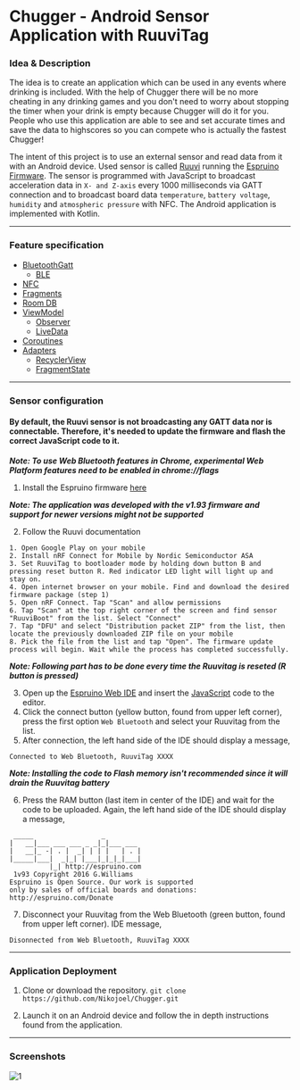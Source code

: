 # Chugger - Android Sensor Application with RuuviTag

### Idea & Description

The idea is to create an application which can be used in any events where drinking is included. With the help of Chugger there will be no more cheating in any drinking games and you don't need to worry about stopping the timer when your drink is empty because Chugger will do it for you. People who use this application are able to see and set accurate times and save the data to highscores so you can compete who is actually the fastest Chugger!


The intent of this project is to use an external sensor and read data from it with an Android device. Used sensor is called [Ruuvi](https://ruuvi.com/) running the [Espruino Firmware](https://lab.ruuvi.com/espruino/). The sensor is programmed with JavaScript to broadcast acceleration data in `X- and Z-axis` every 1000 milliseconds via GATT connection and to broadcast board data `temperature`, `battery voltage`, `humidity` and `atmospheric pressure` with NFC. The Android application is implemented with Kotlin.

---

### Feature specification
* [BluetoothGatt](https://developer.android.com/reference/android/bluetooth/BluetoothGatt)
    * [BLE](https://developer.android.com/guide/topics/connectivity/bluetooth-le)
* [NFC](https://developer.android.com/guide/topics/connectivity/nfc/nfc)
* [Fragments](https://developer.android.com/guide/components/fragments)
* [Room DB](https://developer.android.com/topic/libraries/architecture/room)
* [ViewModel](https://developer.android.com/topic/libraries/architecture/viewmodel)
    * [Observer](https://developer.android.com/reference/java/util/Observer)
    * [LiveData](https://developer.android.com/topic/libraries/architecture/livedata)
* [Coroutines](https://developer.android.com/kotlin/coroutines)
* [Adapters](https://developer.android.com/reference/android/widget/Adapter)
    * [RecyclerView](https://developer.android.com/reference/androidx/recyclerview/widget/RecyclerView.Adapter)
    * [FragmentState](https://developer.android.com/reference/androidx/viewpager2/adapter/FragmentStateAdapter)
    
---

### Sensor configuration

#### By default, the Ruuvi sensor is not broadcasting any GATT data nor is connectable. Therefore, it's needed to update the firmware and flash the correct JavaScript code to it.

***Note: To use Web Bluetooth features in Chrome, experimental Web Platform features need to be enabled in chrome://flags***

1. Install the Espruino firmware [here](http://www.espruino.com/binaries/travis/ffd96ae3ed8c7a3af9994539278e18c0313cd12c/espruino_1v93_ruuvitag.zip)

***Note: The application was developed with the v1.93 firmware and support for newer versions might not be supported***

2. Follow the Ruuvi documentation
```
1. Open Google Play on your mobile
2. Install nRF Connect for Mobile by Nordic Semiconductor ASA
3. Set RuuviTag to bootloader mode by holding down button B and pressing reset button R. Red indicator LED light will light up and stay on.
4. Open internet browser on your mobile. Find and download the desired firmware package (step 1)
5. Open nRF Connect. Tap "Scan" and allow permissions
6. Tap "Scan" at the top right corner of the screen and find sensor "RuuviBoot" from the list. Select "Connect"
7. Tap "DFU" and select "Distribution packet ZIP" from the list, then locate the previously downloaded ZIP file on your mobile
8. Pick the file from the list and tap "Open". The firmware update process will begin. Wait while the process has completed successfully.
```
***Note: Following part has to be done every time the Ruuvitag is reseted (R button is pressed)***

3. Open up the [Espruino Web IDE](https://www.espruino.com/ide/) and insert the [JavaScript](https://github.com/Nikojoel/Chugger/tree/master/app/src/main/java/com/example/chugger/js/Espruino.js) code to the editor.
4. Click the connect button (yellow button, found from upper left corner), press the first option `Web Bluetooth` and select your Ruuvitag from the list.
5. After connection, the left hand side of the IDE should display a message,

```
Connected to Web Bluetooth, RuuviTag XXXX
```

***Note: Installing the code to Flash memory isn't recommended since it will drain the Ruuvitag battery***

6. Press the RAM button (last item in center of the IDE) and wait for the code to be uploaded. Again, the left hand side of the IDE should display a message,
```
 _____                 _
|   __|___ ___ ___ _ _|_|___ ___
|   __|_ -| . |  _| | | |   | . |
|_____|___|  _|_| |___|_|_|_|___|
          |_| http://espruino.com
 1v93 Copyright 2016 G.Williams
Espruino is Open Source. Our work is supported
only by sales of official boards and donations:
http://espruino.com/Donate
```

7. Disconnect your Ruuvitag from the Web Bluetooth (green button, found from upper left corner). IDE message,
```
Disonnected from Web Bluetooth, RuuviTag XXXX
```

---

### Application Deployment
1. Clone or download the repository.
`git clone https://github.com/Nikojoel/Chugger.git`

2. Launch it on an Android device and follow the in depth instructions found from the application.

---

### Screenshots
![1](https://user-images.githubusercontent.com/45162563/97807810-b1808380-1c6b-11eb-8c3a-075b3fb20ca2.png)
